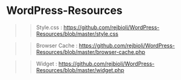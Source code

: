 # WordPress-Resources

>> Style.css :  https://github.com/rejbioli/WordPress-Resources/blob/master/style.css

>> Browser Cache :  https://github.com/rejbioli/WordPress-Resources/blob/master/browser-cache.php

>> Widget :  https://github.com/rejbioli/WordPress-Resources/blob/master/widget.php
